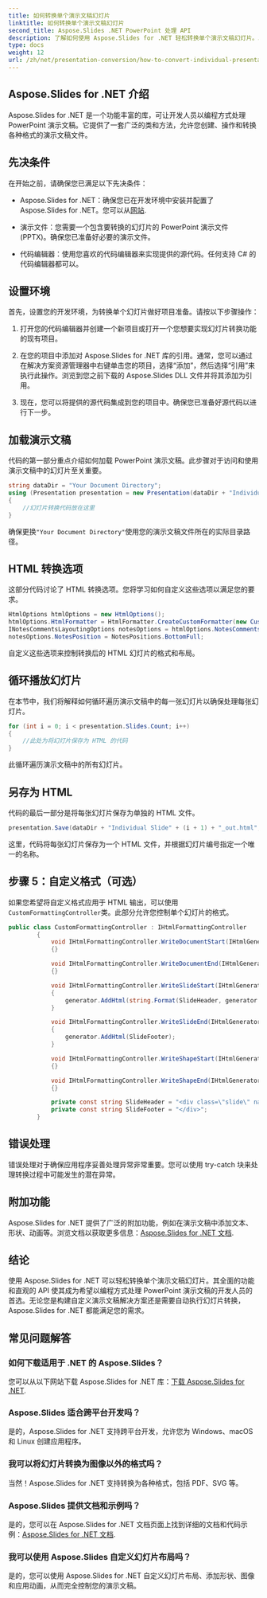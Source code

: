 ```yaml
---
title: 如何转换单个演示文稿幻灯片
linktitle: 如何转换单个演示文稿幻灯片
second_title: Aspose.Slides .NET PowerPoint 处理 API
description: 了解如何使用 Aspose.Slides for .NET 轻松转换单个演示文稿幻灯片。以编程方式创建、操作和保存幻灯片。
type: docs
weight: 12
url: /zh/net/presentation-conversion/how-to-convert-individual-presentation-slides/
---
```


## Aspose.Slides for .NET 介绍

Aspose.Slides for .NET 是一个功能丰富的库，可让开发人员以编程方式处理 PowerPoint 演示文稿。它提供了一套广泛的类和方法，允许您创建、操作和转换各种格式的演示文稿文件。

## 先决条件
在开始之前，请确保您已满足以下先决条件：

-  Aspose.Slides for .NET：确保您已在开发环境中安装并配置了 Aspose.Slides for .NET。您可以从[网站](https://releases.aspose.com/slides/net/).

- 演示文件：您需要一个包含要转换的幻灯片的 PowerPoint 演示文件 (PPTX)。确保您已准备好必要的演示文件。

- 代码编辑器：使用您喜欢的代码编辑器来实现提供的源代码。任何支持 C# 的代码编辑器都可以。

## 设置环境
首先，设置您的开发环境，为转换单个幻灯片做好项目准备。请按以下步骤操作：

1. 打开您的代码编辑器并创建一个新项目或打开一个您想要实现幻灯片转换功能的现有项目。

2. 在您的项目中添加对 Aspose.Slides for .NET 库的引用。通常，您可以通过在解决方案资源管理器中右键单击您的项目，选择“添加”，然后选择“引用”来执行此操作。浏览到您之前下载的 Aspose.Slides DLL 文件并将其添加为引用。

3. 现在，您可以将提供的源代码集成到您的项目中。确保您已准备好源代码以进行下一步。

## 加载演示文稿
代码的第一部分重点介绍如何加载 PowerPoint 演示文稿。此步骤对于访问和使用演示文稿中的幻灯片至关重要。

```csharp
string dataDir = "Your Document Directory";
using (Presentation presentation = new Presentation(dataDir + "Individual-Slide.pptx"))
{
    //幻灯片转换代码放在这里
}
```

确保更换`"Your Document Directory"`使用您的演示文稿文件所在的实际目录路径。

## HTML 转换选项
这部分代码讨论了 HTML 转换选项。您将学习如何自定义这些选项以满足您的要求。

```csharp
HtmlOptions htmlOptions = new HtmlOptions();
htmlOptions.HtmlFormatter = HtmlFormatter.CreateCustomFormatter(new CustomFormattingController());
INotesCommentsLayoutingOptions notesOptions = htmlOptions.NotesCommentsLayouting;
notesOptions.NotesPosition = NotesPositions.BottomFull;
```

自定义这些选项来控制转换后的 HTML 幻灯片的格式和布局。

## 循环播放幻灯片
在本节中，我们将解释如何循环遍历演示文稿中的每一张幻灯片以确保处理每张幻灯片。

```csharp
for (int i = 0; i < presentation.Slides.Count; i++)
{
    //此处为将幻灯片保存为 HTML 的代码
}
```

此循环遍历演示文稿中的所有幻灯片。

## 另存为 HTML
代码的最后一部分是将每张幻灯片保存为单独的 HTML 文件。

```csharp
presentation.Save(dataDir + "Individual Slide" + (i + 1) + "_out.html", new[] { i + 1 }, SaveFormat.Html, htmlOptions);
```

这里，代码将每张幻灯片保存为一个 HTML 文件，并根据幻灯片编号指定一个唯一的名称。

## 步骤 5：自定义格式（可选）
如果您希望将自定义格式应用于 HTML 输出，可以使用`CustomFormattingController`类。此部分允许您控制单个幻灯片的格式。
```csharp
public class CustomFormattingController : IHtmlFormattingController
        {
            void IHtmlFormattingController.WriteDocumentStart(IHtmlGenerator generator, IPresentation presentation)
            {}

            void IHtmlFormattingController.WriteDocumentEnd(IHtmlGenerator generator, IPresentation presentation)
            {}

            void IHtmlFormattingController.WriteSlideStart(IHtmlGenerator generator, ISlide slide)
            {
                generator.AddHtml(string.Format(SlideHeader, generator.SlideIndex + 1));
            }

            void IHtmlFormattingController.WriteSlideEnd(IHtmlGenerator generator, ISlide slide)
            {
                generator.AddHtml(SlideFooter);
            }

            void IHtmlFormattingController.WriteShapeStart(IHtmlGenerator generator, IShape shape)
            {}

            void IHtmlFormattingController.WriteShapeEnd(IHtmlGenerator generator, IShape shape)
            {}

            private const string SlideHeader = "<div class=\"slide\" name=\"slide\" id=\"slide{0}\">";
            private const string SlideFooter = "</div>";
        }
```

## 错误处理

错误处理对于确保应用程序妥善处理异常非常重要。您可以使用 try-catch 块来处理转换过程中可能发生的潜在异常。

## 附加功能

Aspose.Slides for .NET 提供了广泛的附加功能，例如在演示文稿中添加文本、形状、动画等。浏览文档以获取更多信息：[Aspose.Slides for .NET 文档](https://reference.aspose.com/slides/net).

## 结论

使用 Aspose.Slides for .NET 可以轻松转换单个演示文稿幻灯片。其全面的功能和直观的 API 使其成为希望以编程方式处理 PowerPoint 演示文稿的开发人员的首选。无论您是构建自定义演示文稿解决方案还是需要自动执行幻灯片转换，Aspose.Slides for .NET 都能满足您的需求。

## 常见问题解答

### 如何下载适用于 .NET 的 Aspose.Slides？

您可以从以下网站下载 Aspose.Slides for .NET 库：[下载 Aspose.Slides for .NET](https://releases.aspose.com/slides/net).

### Aspose.Slides 适合跨平台开发吗？

是的，Aspose.Slides for .NET 支持跨平台开发，允许您为 Windows、macOS 和 Linux 创建应用程序。

### 我可以将幻灯片转换为图像以外的格式吗？

当然！Aspose.Slides for .NET 支持转换为各种格式，包括 PDF、SVG 等。

### Aspose.Slides 提供文档和示例吗？

是的，您可以在 Aspose.Slides for .NET 文档页面上找到详细的文档和代码示例：[Aspose.Slides for .NET 文档](https://reference.aspose.com/slides/net).

### 我可以使用 Aspose.Slides 自定义幻灯片布局吗？

是的，您可以使用 Aspose.Slides for .NET 自定义幻灯片布局、添加形状、图像和应用动画，从而完全控制您的演示文稿。